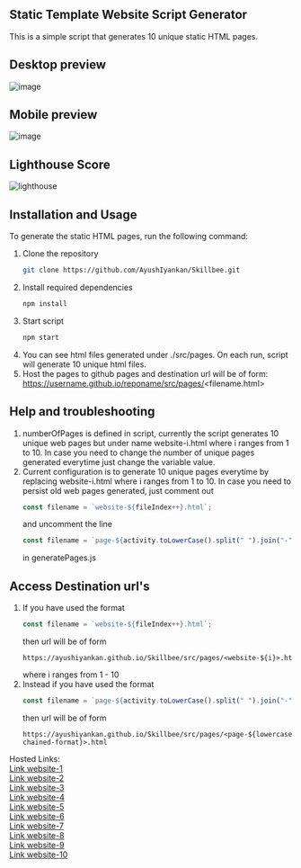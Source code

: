 ## Static Template Website Script Generator
This is a simple script that generates 10 unique static HTML pages.

## Desktop preview 
![image](https://user-images.githubusercontent.com/75990868/229975686-9006d444-c465-404a-92c6-e9f9a3da777f.png)
<br>

## Mobile preview 
![image](https://user-images.githubusercontent.com/75990868/229975885-100b2eeb-b4ce-4fe7-bd49-268aab059c5f.png)
<br>

## Lighthouse Score 
![lighthouse](https://user-images.githubusercontent.com/75990868/229908171-9fed23d4-0191-443b-a482-270d85edcfb1.png)

## Installation and Usage

To generate the static HTML pages, run the following command:

1. Clone the repository
   ```bash
   git clone https://github.com/AyushIyankan/Skillbee.git
   ```
2. Install required dependencies
   ```bash
   npm install
   ```
3. Start script
   ```bash
   npm start
   ```
4. You can see html files generated under ./src/pages. On each run, script will generate 10 unique html files.
5. Host the pages to github pages and destination url will be of form: 
https://username.github.io/reponame/src/pages/<filename.html>


## Help and troubleshooting
1. numberOfPages is defined in script, currently the script generates 10 unique web pages but under name website-i.html where i ranges from 1 to 10. In case you need to change the number of unique pages generated everytime just change the variable value.
2. Current configuration is to generate 10 unique pages everytime by replacing website-i.html where i ranges from 1 to 10. In case you need to persist old web pages generated, just comment out
    ```js
   const filename = `website-${fileIndex++}.html`;
   ```
   and uncomment the line
    ```js
   const filename = `page-${activity.toLowerCase().split(" ").join("-")}.html`;
   ```
   in generatePages.js
   

## Access Destination url's
1. If you have used the format
   ```js
   const filename = `website-${fileIndex++}.html`;
   ```
   then url will be of form
   ```text
   https://ayushiyankan.github.io/Skillbee/src/pages/<website-${i}>.html
   ```
   where i ranges from 1 - 10
2. Instead if you have used the format
   ```js
   const filename = `page-${activity.toLowerCase().split(" ").join("-")}.html`;
   ```
   then url will be of form
   ```text
   https://ayushiyankan.github.io/Skillbee/src/pages/<page-${lowercase-chained-format}>.html
   ```


Hosted Links:<br>
[Link website-1](https://ayushiyankan.github.io/Skillbee/src/pages/website-1.html)<br>
[Link website-2](https://ayushiyankan.github.io/Skillbee/src/pages/website-2.html)<br>
[Link website-3](https://ayushiyankan.github.io/Skillbee/src/pages/website-3.html)<br>
[Link website-4](https://ayushiyankan.github.io/Skillbee/src/pages/website-4.html)<br>
[Link website-5](https://ayushiyankan.github.io/Skillbee/src/pages/website-5.html)<br>
[Link website-6](https://ayushiyankan.github.io/Skillbee/src/pages/website-6.html)<br>
[Link website-7](https://ayushiyankan.github.io/Skillbee/src/pages/website-7.html)<br>
[Link website-8](https://ayushiyankan.github.io/Skillbee/src/pages/website-8.html)<br>
[Link website-9](https://ayushiyankan.github.io/Skillbee/src/pages/website-9.html)<br>
[Link website-10](https://ayushiyankan.github.io/Skillbee/src/pages/website-10.html)<br>
